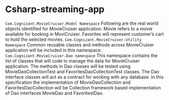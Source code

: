 # Csharp-streaming-app
`Com.Cognizant.MovieCruiser.Model Namespace`
Following are the real world objects identified for MovieCruiser application. Movie refers to a movie available for booking in MoviCruiser. Favorites will represent customer’s cart to hold the selected movies.
`Com.Cognizant.MovieCruiser.Utility Namespace`
Common reusable classes and methods across MovieCruiser application will be included in this namespace.
`Com.Cognizant.MovieCruiser.Dao namespace`
This namespace contains the list of classes that will code to manage the data for MovieCruiser application. The methods in Dao classes will be tested using MovieDaoCollectionTest and FavoritesDaoCollectionTest classes. The Dao interface classes will act as a contract for working with any database. In this specification the implementation of MovieDaoCollection and FavoritesDaoCollection will be Collection framework based implementation of Dao interfaces MovieDao and FavoritestDao.

